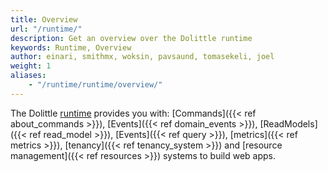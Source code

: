 ```yaml
---
title: Overview
url: "/runtime/"
description: Get an overview over the Dolittle runtime
keywords: Runtime, Overview
author: einari, smithmx, woksin, pavsaund, tomasekeli, joel
weight: 1
aliases:
    - "/runtime/runtime/overview/"
---
```


The Dolittle [runtime](https://github.com/dolittle-runtime/Runtime) provides you with: [Commands]({{< ref about_commands >}}), [Events]({{< ref domain_events >}}), [ReadModels]({{< ref read_model >}}), [Events]({{< ref query >}}), [metrics]({{< ref metrics >}}), [tenancy]({{< ref tenancy_system >}}) and [resource management]({{< ref resources >}}) systems to build web apps.

